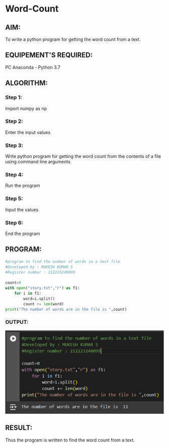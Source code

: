 # Word-Count
## AIM:
To write a python program for getting the word count from a text.
## EQUIPEMENT'S REQUIRED: 
PC
Anaconda - Python 3.7
## ALGORITHM: 
### Step 1:
Import numpy as np

### Step 2:
Enter the input values

### Step 3:
Write python program for getting the word count from the contents of a file using command line arguments

### Step 4:
Run the program

### Step 5:
Input the values

### Step 6:
End the program

## PROGRAM:
```python
#program to find the number of words in a text file
#Developed by : MUKESH KUMAR S
#Register number : 212223240099

count=0
with open("story.txt","r") as f1:
    for i in f1:
        word=i.split()
        count += len(word)
print("The number of words are in the file is ",count)
```

### OUTPUT:
![alt text](<Screenshot 2024-05-11 215440.png>)


## RESULT:
Thus the program is written to find the word count from a text.
